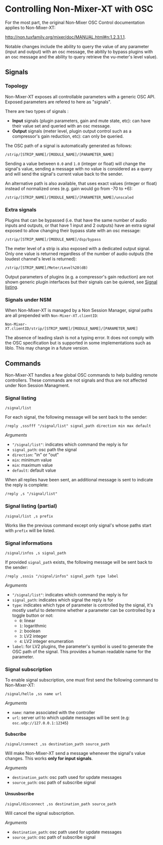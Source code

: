# Controlling Non-Mixer-XT with OSC

For the most part, the original Non-Mixer OSC Control documentation applies to Non-Mixer-XT:

http://non.tuxfamily.org/mixer/doc/MANUAL.html#n:1.2.3.1.1.

Notable changes include the ability to query the value of any parameter (input and output) with an osc message, the abitily to bypass plugins with an osc message and the ability to query retrieve the vu-meter's level value).

## Signals

### Topology

Non-Mixer-XT exposes all controllable parameters with a generic OSC API.
Exposed parameters are refered to here as "signals".

There are two types of signals :

- **Input** signals (plugin parameters, gain and mute state, etc): can have their value set and queried with an osc message.
- **Output** signals (meter level, plugin output control such as a compressor's gain reduction, etc): can only be queried.


The OSC path of a signal is automatically generated as follows:

```
/strip/[STRIP_NAME]/[MODULE_NAME]/[PARAMETER_NAME]
```

Sending a value between `0.0` and `1.0` (integer or float) will change the signal's value,
sending a message with no value is considered as a query and will send the signal's current value back to the sender.


An alternative path is also available, that uses exact values (integer or float) instead of normalized ones (e.g. gain would go from -70 to +6):

```
/strip/[STRIP_NAME]/[MODULE_NAME]/[PARAMETER_NAME]/unscaled
```

### Extra signals


Plugins that can be bypassed (i.e. that have the same number of audio inputs and outputs, or that have 1 input and 2 outputs) have an extra signal exposed to allow changing their bypass state with an osc message:

```
/strip/[STRIP_NAME]/[MODULE_NAME]/dsp/bypass
```

The meter level of a strip is also exposed with a dedicated output signal. Only one value is returned regardless of the number of audio outputs (the loudest channel's level is returned):

```
/strip/[STRIP_NAME]/Meter/Level%20(dB)
```

Output parameters of plugins (e.g. a compressor's gain reduction) are not shown generic plugin interfaces but their signals can be quiered, see [Signal listing](#signal-listing).


### Signals under NSM

When Non-Mixer-XT is managed by a Non Session Manager, signal paths are all prepended with `Non-Mixer-XT.clientID`:

```
Non-Mixer-XT.clientID/strip/[STRIP_NAME]/[MODULE_NAME]/[PARAMETER_NAME]
```

The absence of leading slash is not a typing error. It does not comply with the OSC specification but is supported in some implementations such as liblo. This may change in a future version.

## Commands

Non-Mixer-XT handles a few global OSC commands to help building remote controllers. These commands are not signals and thus are not affected under Non Session Managment.  

### Signal listing

`/signal/list`

For each signal, the following message will be sent back to the sender:

```
/reply ,sssfff "/signal/list" signal_path direction min max default
```

*Arguments*

- `"/signal/list"`: indicates which command the reply is for
- `signal_path`: osc path the signal
- `direction`: "in" or "out"
- `min`: minimum value
- `min`: maximum value
- `default`: default value


When all replies have been sent, an additional message is sent to indicate the reply is complete:

```
/reply ,s "/signal/list"
```

### Signal listing (partial)

```
/signal/list ,s prefix
```

Works like the previous command except only signal's whose paths start with `prefix` will be listed.

### Signal informations

```
/signal/infos ,s signal_path
```

If provided `signal_path` exists, the following message will be sent back to the sender:

```
/reply ,sssis "/signal/infos" signal_path type label
```

*Arguments*

- `"/signal/list"`: indicates which command the reply is for
- `signal_path`: indicates which signal the reply is for
- `type`: indicates which type of parameter is controlled by the signal, it's mostly useful to determine whether a parameter can be controlled by a toggle button or not:
    - `0`: linear
    - `1`: logarithmic
    - `2`: boolean
    - `3`: LV2 integer
    - `4`: LV2 integer enumeration
- `label`: for LV2 plugins, the parameter's symbol is used to generate the OSC path of the signal. This provides a human readable name for the parameter.


### Signal subscription

To enable signal subscription, one must first send the following command to Non-Mixer-XT:

```
/signal/hello ,ss name url
```

*Arguments*

- `name`: name associated with the controller
- `url`: server url to which update messages will be sent (e.g: `osc.udp://127.0.0.1:12345`)


#### Subscribe

```
/signal/connect ,ss destination_path source_path
```

Will make Non-Mixer-XT send a message whenever the signal's value changes. This works **only for input signals**.

*Arguments*

- `destination_path`: osc path used for update messages
- `source_path`: osc path of subscribe signal


#### Unsusbscribe

```
/signal/disconnect ,ss destination_path source_path
```

Will cancel the signal subscription.

*Arguments*

- `destination_path`: osc path used for update messages
- `source_path`: osc path of subscribe signal
